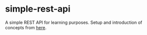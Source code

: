# simple-rest-api
A simple REST API for learning purposes.
Setup and introduction of concepts from [here](https://medium.com/swlh/how-to-rest-api-a-tale-of-node-js-express-and-typescript-77bc598b280).